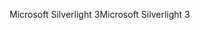 <span data-ttu-id="61d7d-101">Microsoft Silverlight 3</span><span class="sxs-lookup"><span data-stu-id="61d7d-101">Microsoft Silverlight 3</span></span>